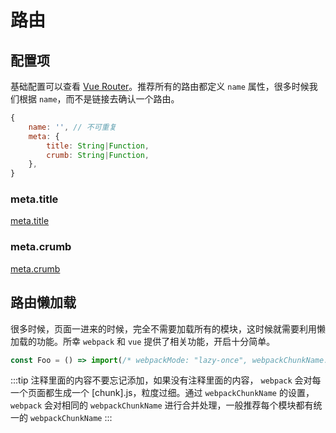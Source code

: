 # 路由

## 配置项

基础配置可以查看 [Vue Router](https://router.vuejs.org/)。推荐所有的路由都定义 `name` 属性，很多时候我们根据 `name`，而不是链接去确认一个路由。

```javascript
{
    name: '', // 不可重复
    meta: {
        title: String|Function,
        crumb: String|Function,
    },
}
```

### meta.title

[meta.title](/guide/essentials/title.html)

### meta.crumb

[meta.crumb](/guide/essentials/layout.html#面包屑)

## 路由懒加载

很多时候，页面一进来的时候，完全不需要加载所有的模块，这时候就需要利用懒加载的功能。所幸 `webpack` 和 `vue` 提供了相关功能，开启十分简单。

```javascript
const Foo = () => import(/* webpackMode: "lazy-once", webpackChunkName: "message" */ './message.vue');
```

:::tip
注释里面的内容不要忘记添加，如果没有注释里面的内容， `webpack` 会对每一个页面都生成一个 [chunk].js，粒度过细。通过 `webpackChunkName` 的设置， `webpack` 会对相同的 `webpackChunkName` 进行合并处理，一般推荐每个模块都有统一的 `webpackChunkName`
:::
